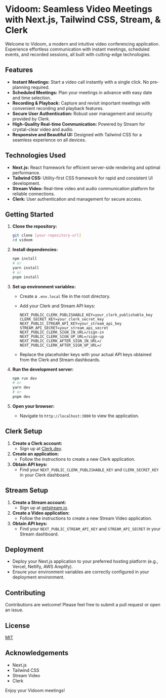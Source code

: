 # Vidoom: Seamless Video Meetings with Next.js, Tailwind CSS, Stream, & Clerk

Welcome to Vidoom, a modern and intuitive video conferencing application. Experience effortless communication with instant meetings, scheduled events, and recorded sessions, all built with cutting-edge technologies.

## Features

* **Instant Meetings:** Start a video call instantly with a single click. No pre-planning required.
* **Scheduled Meetings:** Plan your meetings in advance with easy date and time selection.
* **Recording & Playback:** Capture and revisit important meetings with convenient recording and playback features.
* **Secure User Authentication:** Robust user management and security provided by Clerk.
* **High-Quality Real-time Communication:** Powered by Stream for crystal-clear video and audio.
* **Responsive and Beautiful UI:** Designed with Tailwind CSS for a seamless experience on all devices.

## Technologies Used

* **Next.js:** React framework for efficient server-side rendering and optimal performance.
* **Tailwind CSS:** Utility-first CSS framework for rapid and consistent UI development.
* **Stream Video:** Real-time video and audio communication platform for reliable connections.
* **Clerk:** User authentication and management for secure access.

## Getting Started

1.  **Clone the repository:**

    ```bash
    git clone [your-repository-url]
    cd vidoom
    ```

2.  **Install dependencies:**

    ```bash
    npm install
    # or
    yarn install
    # or
    pnpm install
    ```

3.  **Set up environment variables:**

    * Create a `.env.local` file in the root directory.
    * Add your Clerk and Stream API keys:

        ```
        NEXT_PUBLIC_CLERK_PUBLISHABLE_KEY=your_clerk_publishable_key
        CLERK_SECRET_KEY=your_clerk_secret_key
        NEXT_PUBLIC_STREAM_API_KEY=your_stream_api_key
        STREAM_API_SECRET=your_stream_api_secret
        NEXT_PUBLIC_CLERK_SIGN_IN_URL=/sign-in
        NEXT_PUBLIC_CLERK_SIGN_UP_URL=/sign-up
        NEXT_PUBLIC_CLERK_AFTER_SIGN_IN_URL=/
        NEXT_PUBLIC_CLERK_AFTER_SIGN_UP_URL=/
        ```

    * Replace the placeholder keys with your actual API keys obtained from the Clerk and Stream dashboards.

4.  **Run the development server:**

    ```bash
    npm run dev
    # or
    yarn dev
    # or
    pnpm dev
    ```

5.  **Open your browser:**

    * Navigate to `http://localhost:3000` to view the application.


## Clerk Setup

1.  **Create a Clerk account:**
    * Sign up at [Clerk.dev](https://clerk.dev/).
2.  **Create an application:**
    * Follow the instructions to create a new Clerk application.
3.  **Obtain API keys:**
    * Find your `NEXT_PUBLIC_CLERK_PUBLISHABLE_KEY` and `CLERK_SECRET_KEY` in your Clerk dashboard.

## Stream Setup

1.  **Create a Stream account:**
    * Sign up at [getstream.io](https://getstream.io/).
2.  **Create a Video application:**
    * Follow the instructions to create a new Stream Video application.
3.  **Obtain API keys:**
    * Find your `NEXT_PUBLIC_STREAM_API_KEY` and `STREAM_API_SECRET` in your Stream dashboard.

## Deployment

* Deploy your Next.js application to your preferred hosting platform (e.g., Vercel, Netlify, AWS Amplify).
* Ensure your environment variables are correctly configured in your deployment environment.

## Contributing

Contributions are welcome! Please feel free to submit a pull request or open an issue.

## License

[MIT](LICENSE)

## Acknowledgements

* Next.js
* Tailwind CSS
* Stream Video
* Clerk

Enjoy your Vidoom meetings!